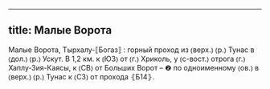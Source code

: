 
---
title: Малые Ворота
---
Малые Ворота, Тырхалу-⟦Богаз⟧
: горный проход из ⦅верх.⦆ ⦅р.⦆ Тунас в ⦅дол.⦆ ⦅р.⦆ Ускут. В 1,2 км. к ⦅ЮЗ⦆ от ⦅г.⦆ Хриколь, у ⦅с-вост.⦆ отрога ⦅г.⦆ Хаплу-Зия-Каясы, к ⦅СВ⦆ от Больших Ворот – ❷ по одноименному ⦅ов.⦆ в ⦅верх.⦆ ⦅р.⦆ Тунас к ⦅СЗ⦆ от прохода ⦃Б14⦄.
